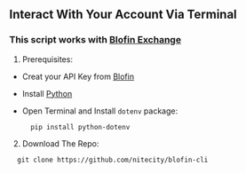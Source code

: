 ## Interact With Your Account Via Terminal

### This script works with [Blofin Exchange](https://blofin.com)

1. Prerequisites:
  - Creat your API Key from [Blofin](https://blofin.com/account/apis)
  - Install [Python](https://www.python.org/downloads/)
  - Open Terminal and Install ``dotenv`` package:

    ```
      pip install python-dotenv
    ```
2. Download The Repo:
  ```
    git clone https://github.com/nitecity/blofin-cli
  ```


